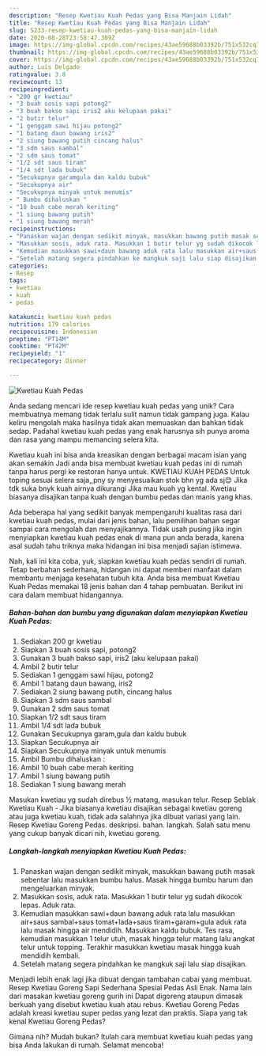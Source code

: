 ```yaml
---
description: "Resep Kwetiau Kuah Pedas yang Bisa Manjain Lidah"
title: "Resep Kwetiau Kuah Pedas yang Bisa Manjain Lidah"
slug: 5233-resep-kwetiau-kuah-pedas-yang-bisa-manjain-lidah
date: 2020-08-28T23:58:47.309Z
image: https://img-global.cpcdn.com/recipes/43ae59688b03392b/751x532cq70/kwetiau-kuah-pedas-foto-resep-utama.jpg
thumbnail: https://img-global.cpcdn.com/recipes/43ae59688b03392b/751x532cq70/kwetiau-kuah-pedas-foto-resep-utama.jpg
cover: https://img-global.cpcdn.com/recipes/43ae59688b03392b/751x532cq70/kwetiau-kuah-pedas-foto-resep-utama.jpg
author: Luis Delgado
ratingvalue: 3.8
reviewcount: 13
recipeingredient:
- "200 gr kwetiau"
- "3 buah sosis sapi potong2"
- "3 buah bakso sapi iris2 aku kelupaan pakai"
- "2 butir telur"
- "1 genggam sawi hijau potong2"
- "1 batang daun bawang iris2"
- "2 siung bawang putih cincang halus"
- "3 sdm saus sambal"
- "2 sdm saus tomat"
- "1/2 sdt saus tiram"
- "1/4 sdt lada bubuk"
- "Secukupnya garamgula dan kaldu bubuk"
- "Secukupnya air"
- "Secukupnya minyak untuk menumis"
- " Bumbu dihaluskan "
- "10 buah cabe merah keriting"
- "1 siung bawang putih"
- "1 siung bawang merah"
recipeinstructions:
- "Panaskan wajan dengan sedikit minyak, masukkan bawang putih masak sebentar lalu masukkan bumbu halus. Masak hingga bumbu harum dan mengeluarkan minyak."
- "Masukkan sosis, aduk rata. Masukkan 1 butir telur yg sudah dikocok lepas. Aduk rata."
- "Kemudian masukkan sawi+daun bawang aduk rata lalu masukkan air+saus sambal+saus tomat+lada+saus tiram+garam+gula aduk rata lalu masak hingga air mendidih. Masukkan kaldu bubuk. Tes rasa, kemudian masukkan 1 telur utuh, masak hingga telur matang lalu angkat telur untuk topping. Terakhir masukkan kwetiau masak hingga kuah mendidih kembali."
- "Setelah matang segera pindahkan ke mangkuk saji lalu siap disajikan."
categories:
- Resep
tags:
- kwetiau
- kuah
- pedas

katakunci: kwetiau kuah pedas 
nutrition: 179 calories
recipecuisine: Indonesian
preptime: "PT14M"
cooktime: "PT42M"
recipeyield: "1"
recipecategory: Dinner

---
```



![Kwetiau Kuah Pedas](https://img-global.cpcdn.com/recipes/43ae59688b03392b/751x532cq70/kwetiau-kuah-pedas-foto-resep-utama.jpg)

Anda sedang mencari ide resep kwetiau kuah pedas yang unik? Cara membuatnya memang tidak terlalu sulit namun tidak gampang juga. Kalau keliru mengolah maka hasilnya tidak akan memuaskan dan bahkan tidak sedap. Padahal kwetiau kuah pedas yang enak harusnya sih punya aroma dan rasa yang mampu memancing selera kita.

Kwetiau kuah ini bisa anda kreasikan dengan berbagai macam isian yang akan semakin Jadi anda bisa membuat kwetiau kuah pedas ini di rumah tanpa harus pergi ke restoran hanya untuk. KWETIAU KUAH PEDAS Untuk toping sesuai selera saja,,pny sy menyesuaikan stok bhn yg ada sj😊 Jika tdk suka bnyk kuah airnya dikurangi Jika mau kuah yg kental. Kwetiau biasanya disajikan tanpa kuah dengan bumbu pedas dan manis yang khas.

Ada beberapa hal yang sedikit banyak mempengaruhi kualitas rasa dari kwetiau kuah pedas, mulai dari jenis bahan, lalu pemilihan bahan segar sampai cara mengolah dan menyajikannya. Tidak usah pusing jika ingin menyiapkan kwetiau kuah pedas enak di mana pun anda berada, karena asal sudah tahu triknya maka hidangan ini bisa menjadi sajian istimewa.


Nah, kali ini kita coba, yuk, siapkan kwetiau kuah pedas sendiri di rumah. Tetap berbahan sederhana, hidangan ini dapat memberi manfaat dalam membantu menjaga kesehatan tubuh kita. Anda bisa membuat Kwetiau Kuah Pedas memakai 18 jenis bahan dan 4 tahap pembuatan. Berikut ini cara dalam membuat hidangannya.

<!--inarticleads1-->

##### Bahan-bahan dan bumbu yang digunakan dalam menyiapkan Kwetiau Kuah Pedas:

1. Sediakan 200 gr kwetiau
1. Siapkan 3 buah sosis sapi, potong2
1. Gunakan 3 buah bakso sapi, iris2 (aku kelupaan pakai)
1. Ambil 2 butir telur
1. Sediakan 1 genggam sawi hijau, potong2
1. Ambil 1 batang daun bawang, iris2
1. Sediakan 2 siung bawang putih, cincang halus
1. Siapkan 3 sdm saus sambal
1. Gunakan 2 sdm saus tomat
1. Siapkan 1/2 sdt saus tiram
1. Ambil 1/4 sdt lada bubuk
1. Gunakan Secukupnya garam,gula dan kaldu bubuk
1. Siapkan Secukupnya air
1. Siapkan Secukupnya minyak untuk menumis
1. Ambil  Bumbu dihaluskan :
1. Ambil 10 buah cabe merah keriting
1. Ambil 1 siung bawang putih
1. Sediakan 1 siung bawang merah


Masukan kwetiau yg sudah direbus ½ matang, masukan telur. Resep Seblak Kwetiau Kuah - Jika biasanya kwetiau disajikan sebagai kwetiau goreng atau juga kwetiau kuah, tidak ada salahnya jika dibuat variasi yang lain. Resep Kwetiau Goreng Pedas. deskripsi. bahan. langkah. Salah satu menu yang cukup banyak dicari nih, kwetiau goreng. 

<!--inarticleads2-->

##### Langkah-langkah menyiapkan Kwetiau Kuah Pedas:

1. Panaskan wajan dengan sedikit minyak, masukkan bawang putih masak sebentar lalu masukkan bumbu halus. Masak hingga bumbu harum dan mengeluarkan minyak.
1. Masukkan sosis, aduk rata. Masukkan 1 butir telur yg sudah dikocok lepas. Aduk rata.
1. Kemudian masukkan sawi+daun bawang aduk rata lalu masukkan air+saus sambal+saus tomat+lada+saus tiram+garam+gula aduk rata lalu masak hingga air mendidih. Masukkan kaldu bubuk. Tes rasa, kemudian masukkan 1 telur utuh, masak hingga telur matang lalu angkat telur untuk topping. Terakhir masukkan kwetiau masak hingga kuah mendidih kembali.
1. Setelah matang segera pindahkan ke mangkuk saji lalu siap disajikan.


Menjadi lebih enak lagi jika dibuat dengan tambahan cabai yang membuat. Resep Kwetiau Goreng Sapi Sederhana Spesial Pedas Asli Enak. Nama lain dari masakan kwetiau goreng gurih ini Dapat digoreng ataupun dimasak berkuah yang disebut kwetiau kuah atau rebus. Kwetiau Goreng Pedas adalah kreasi kwetiau super pedas yang lezat dan praktis. Siapa yang tak kenal Kwetiau Goreng Pedas? 

Gimana nih? Mudah bukan? Itulah cara membuat kwetiau kuah pedas yang bisa Anda lakukan di rumah. Selamat mencoba!
